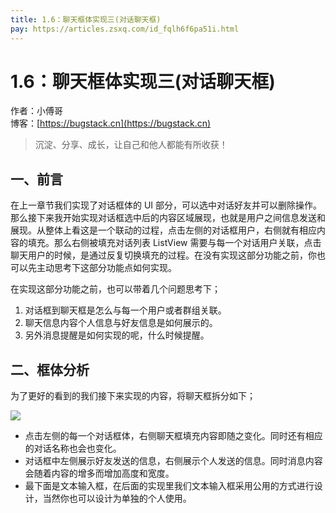 ```yaml
---
title: 1.6：聊天框体实现三(对话聊天框)
pay: https://articles.zsxq.com/id_fqlh6f6pa51i.html
---
```


# 1.6：聊天框体实现三(对话聊天框)

作者：小傅哥
<br/>博客：[https://bugstack.cn](https://bugstack.cn)

>沉淀、分享、成长，让自己和他人都能有所收获！

## 一、前言

在上一章节我们实现了对话框体的 UI 部分，可以选中对话好友并可以删除操作。那么接下来我开始实现对话框选中后的内容区域展现，也就是用户之间信息发送和展现。从整体上看这是一个联动的过程，点击左侧的对话框用户，右侧就有相应内容的填充。那么右侧被填充对话列表 ListView 需要与每一个对话用户关联，点击聊天用户的时候，是通过反复切换填充的过程。在没有实现这部分功能之前，你也可以先主动思考下这部分功能点如何实现。

在实现这部分功能之前，也可以带着几个问题思考下；

1. 对话框到聊天框是怎么与每一个用户或者群组关联。
2. 聊天信息内容个人信息与好友信息是如何展示的。
3. 另外消息提醒是如何实现的呢，什么时候提醒。

## 二、框体分析

为了更好的看到的我们接下来实现的内容，将聊天框拆分如下；

![](/images/article/project/im/project-im-1.6-01.png)

- 点击左侧的每一个对话框体，右侧聊天框填充内容即随之变化。同时还有相应的对话名称也会也变化。
- 对话框中左侧展示好友发送的信息，右侧展示个人发送的信息。同时消息内容会随着内容的增多而增加高度和宽度。
- 最下面是文本输入框，在后面的实现里我们文本输入框采用公用的方式进行设计，当然你也可以设计为单独的个人使用。